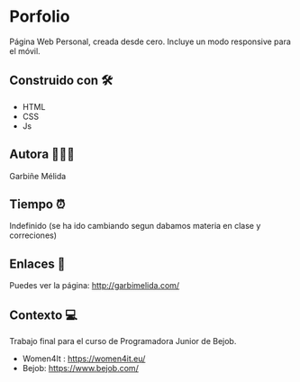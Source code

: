 # Porfolio
 Página Web Personal, creada desde cero.
 Incluye un modo responsive para el móvil.
	
## Construido con 🛠
- HTML
- CSS
- Js

## Autora 👩🏻‍💻 
Garbiñe Mélida 

## Tiempo ⏰
Indefinido (se ha ido cambiando segun dabamos materia en clase y correciones) 

## Enlaces 🔗
Puedes ver la página: http://garbimelida.com/


## Contexto 💻
Trabajo final para el curso de Programadora Junior de Bejob.

- Women4It : https://women4it.eu/
- Bejob: https://www.bejob.com/

